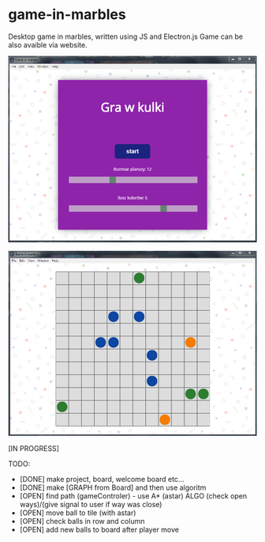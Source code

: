 # game-in-marbles
Desktop game in marbles, written using JS and Electron.js
Game can be also avaible via website.


![demo1](/static/img/welcome.png?raw=true "welcome")

![demo2](/static/img/board.png?raw=true "board")


[IN PROGRESS]

 TODO:
- [DONE] make project, board, welcome board etc...
- [DONE] make [GRAPH from Board] and then use algoritm
- [OPEN] find path (gameControler) - use A* (astar) ALGO 
         (check open ways)/(give signal to user if way was close)
- [OPEN] move ball to tile (with astar)
- [OPEN] check balls in row and column
- [OPEN] add new balls to board after player move




